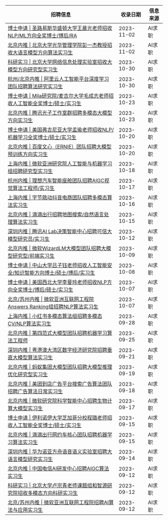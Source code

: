 | 招聘信息| 收录日期 | 信息来源 |
|-|-|-|
| [博士申请 \| 圣路易斯华盛顿大学王晨光老师招收NLP/ML方向全奖博士/博后/RA](http://mp.weixin.qq.com/s?__biz=Mzg4NDY1NDU1OA==&mid=2247499193&idx=1&sn=dc5fbf095512b677ea3c14206e43968d&chksm=cfb65508f8c1dc1ef25e5bcbd3802c96fc3299feea39c108836b582e67792276d0d31bd719b8#rd) |2023-11-02|AI求职
| [北京内推 \| 北京大学光华管理学院彭一杰教授招收大语言模型方向算法实习生](http://mp.weixin.qq.com/s?__biz=Mzg4NDY1NDU1OA==&mid=2247499222&idx=1&sn=df7953cbb4a336672816b1ec685b3708&chksm=cfb65567f8c1dc71e10d00f6c6fab9ad21168518bbe333d17e1c84b855556b773026066479cc#rd) |2023-11-02|AI求职
| [科研实习 \| 北京大学网络信息处理实验室招收大模型方向研究型实习生](http://mp.weixin.qq.com/s?__biz=Mzg4NDY1NDU1OA==&mid=2247499126&idx=1&sn=df33c6aca125bf3c8c64be763c9593eb&chksm=cfb655c7f8c1dcd1cd11482a7560ec7db429f0c9f80516748a288a1bbd42b8924c1fc2354581#rd) |2023-10-30|AI求职
| [杭州/北京内推 \| 阿里云人工智能平台深度学习团队招聘算法研究实习生](http://mp.weixin.qq.com/s?__biz=Mzg4NDY1NDU1OA==&mid=2247499175&idx=2&sn=2199244ad40e484013c5226ce6cd4018&chksm=cfb65516f8c1dc009b431069754be75e8bc943d08f9700d8acaf2380fbdc982e199f85ef18f3#rd) |2023-10-30|AI求职
| [博士申请 \| Mila研究院/麦吉尔大学毛成志老师招收人工智能全奖博士/硕士/实习生](http://mp.weixin.qq.com/s?__biz=Mzg4NDY1NDU1OA==&mid=2247499078&idx=1&sn=8fd29b499e3ce730b23e985859e7a599&chksm=cfb655f7f8c1dce141104248adbae932f0cbb6bc18391b3aaf28f3db19c72d54508a8e07c6d2#rd) |2023-10-23|AI求职
| [北京内推 \| 腾讯光子工作室群招聘多模态大模型方向实习生](http://mp.weixin.qq.com/s?__biz=Mzg4NDY1NDU1OA==&mid=2247499078&idx=2&sn=b6bfa67f82be91d3156f03cfedf84771&chksm=cfb655f7f8c1dce16e21f9eb360473efbeb93f4a33a07cfbbe3f8ea843c5890c25750bdbf098#rd) |2023-10-23|AI求职
| [博士申请 \| 美国弗吉尼亚大学孟瑜老师招收NLP/机器学习全奖博士/硕士/实习生](http://mp.weixin.qq.com/s?__biz=Mzg4NDY1NDU1OA==&mid=2247499040&idx=1&sn=6dae1dc5f924433ffab66cfe40100b51&chksm=cfb65591f8c1dc878783a4514a7d7572e316b83457ef133fb1c9dcae632754958dbd720da41c#rd) |2023-10-20|AI求职
| [北京内推 \| 百度文心（ERNIE）团队招聘大模型预训练方向实习生](http://mp.weixin.qq.com/s?__biz=Mzg4NDY1NDU1OA==&mid=2247499040&idx=2&sn=937b2b1c831c7a5991c05aa3e309a5f7&chksm=cfb65591f8c1dc87e0a6397453d415a9ec6150d6bf540f6424fd45414eb9856267e2634ca2f3#rd) |2023-10-20|AI求职
| [上海内推 \| 微软亚洲研究院人工智能与机器学习组招聘研究型实习生](http://mp.weixin.qq.com/s?__biz=Mzg4NDY1NDU1OA==&mid=2247499027&idx=2&sn=f73391a7ad948373091792bd49d37f1f&chksm=cfb655a2f8c1dcb47f1f32adaa68417254bd0c7184bbbc3e3d1519485040483a9b5e3f69b192#rd) |2023-10-18|AI求职
| [杭州内推 \| 理想汽车智能座舱团队招聘AIGC视觉算法工程师/实习生](http://mp.weixin.qq.com/s?__biz=Mzg4NDY1NDU1OA==&mid=2247499005&idx=2&sn=6442e57717497e6177f419d0605de18c&chksm=cfb6544cf8c1dd5af32acdbb584820f748fcf78b06f4d874d1b09606122601b3031570825a36#rd) |2023-10-17|AI求职
| [上海内推 \| 字节跳动抖音电商团队招聘多模态算法实习生](http://mp.weixin.qq.com/s?__biz=Mzg4NDY1NDU1OA==&mid=2247498992&idx=2&sn=93f7963a8df7fa85642e0316d8f2ae56&chksm=cfb65441f8c1dd57b53df1d529e57ba91fb6dc823ba8f214f5d83babc038c1484028661711e2#rd) |2023-10-16|AI求职
| [北京内推 \| 滴滴出行招聘地图搜索/自然语言处理算法实习生](http://mp.weixin.qq.com/s?__biz=Mzg4NDY1NDU1OA==&mid=2247498975&idx=2&sn=3b01564b429d29716e22f36921b1b612&chksm=cfb6546ef8c1dd78000c8bb1250a9d5436afe597572ab15a6857dbc922a809a56264928c57d3#rd) |2023-10-15|AI求职
| [深圳内推 \| 腾讯AI Lab决策智能中心招聘可信大模型研究员/实习生](http://mp.weixin.qq.com/s?__biz=Mzg4NDY1NDU1OA==&mid=2247498902&idx=2&sn=783e1fba9fac866cb4eaeecc11b1c2ae&chksm=cfb65427f8c1dd31703e2b4286eee7f4cea6ae843aee7c7c7f2ad49099f38b52a298bfb290a7#rd) |2023-10-12|AI求职
| [北京内推 \| 微软WizardLM大模型团队招聘大模型研究型/前端实习生](http://mp.weixin.qq.com/s?__biz=Mzg4NDY1NDU1OA==&mid=2247498872&idx=2&sn=b07a95345586da9fdf240f0108d4efbd&chksm=cfb654c9f8c1dddf0fe49dbe7a486e6fe1aca0b35ead455af8e95bc6e305bca1862b58f7deb5#rd) |2023-10-09|AI求职
| [博士申请 \| 中山大学吕子钰老师招收人工智能安全/知识智能方向博士/硕士/博后/实习生](http://mp.weixin.qq.com/s?__biz=Mzg4NDY1NDU1OA==&mid=2247498847&idx=1&sn=45dcb54929d31e0d0c9214e23316d756&chksm=cfb654eef8c1ddf8035b458189aeb0331df5b6133a8d1ef500cd0f34a63f7337354befd82b86#rd) |2023-10-08|AI求职
| [博士申请 \| 美国西北大学李曼玲老师招收NLP方向全奖博士/博后/硕士/实习生](http://mp.weixin.qq.com/s?__biz=Mzg4NDY1NDU1OA==&mid=2247498824&idx=1&sn=d4e6c0abaebe6522129778a1176f46de&chksm=cfb654f9f8c1ddefdd465ec7ef56f342adfb2b5afc540acdd1107721062cf0af8da8d726f3fd#rd) |2023-10-07|AI求职
| [北京/苏州内推 \| 微软亚洲互联网工程院Answers Ranking组招聘NLP算法实习生](http://mp.weixin.qq.com/s?__biz=Mzg4NDY1NDU1OA==&mid=2247498824&idx=2&sn=66d6cd182ead4e2b27f0fecfdc88e2ca&chksm=cfb654f9f8c1ddef981ce2a82c68e2bfa72b26013fe92039c5ec53c2853ffaaf4e8886d36912#rd) |2023-10-07|AI求职
| [上海内推 \| 小红书多模态算法组招聘多模态CV/NLP算法实习生](http://mp.weixin.qq.com/s?__biz=Mzg4NDY1NDU1OA==&mid=2247498806&idx=2&sn=f98fe85563431dfdfbae440de8d2c3ed&chksm=cfb65487f8c1dd91354a675832f29c5f14bc37a1c8a5ebecb8fec595b5c891f262da680e088e#rd) |2023-09-28|AI求职
| [北京内推 \| 第四范式大模型团队招聘机器学习算法工程师](http://mp.weixin.qq.com/s?__biz=Mzg4NDY1NDU1OA==&mid=2247498784&idx=2&sn=8957fe1e6e236f4ddbaca88c1ced4dfe&chksm=cfb65491f8c1dd87eb642f79216c052cf4f1fba353c058e422c3a05ce1354f20032c4d35499b#rd) |2023-09-25|AI求职
| [深圳内推 \| 粤港澳大湾区数字经济研究院招聘垂直大模型算法实习生](http://mp.weixin.qq.com/s?__biz=Mzg4NDY1NDU1OA==&mid=2247498766&idx=2&sn=71eea2e3b364b43f34fff6e2e6bfb9a2&chksm=cfb654bff8c1dda9117edd6dafed54ce806661aee7ce325ef54916cf076a48450d7510928f5e#rd) |2023-09-21|AI求职
| [北京内推 \| 蚂蚁集团大模型团队招聘大模型推理优化研究型实习生](http://mp.weixin.qq.com/s?__biz=Mzg4NDY1NDU1OA==&mid=2247498743&idx=2&sn=44b6e648fab66cef06ad4bf94103c801&chksm=cfb65346f8c1da50d2d3a7905cef2b1d53643870c5a14fdb0a96d0d9aff2c84d30c3b0ff89b9#rd) |2023-09-19|AI求职
| [北京内推 \| 美团到店广告平台搜索广告算法团队招聘广告算法日常实习生](http://mp.weixin.qq.com/s?__biz=Mzg4NDY1NDU1OA==&mid=2247498730&idx=2&sn=54dc3767e6228b1efae97270de446c4c&chksm=cfb6535bf8c1da4df64219049e59a87898eb78776578d19dcf991697b29ba90a99e411530cbe#rd) |2023-09-18|AI求职
| [北京内推 \| 微软研究院科学智能中心招聘生物计算大模型实习生](http://mp.weixin.qq.com/s?__biz=Mzg4NDY1NDU1OA==&mid=2247498718&idx=1&sn=7ac416d052ab79273cf1ebcc0b48ca98&chksm=cfb6536ff8c1da7918c7ba43643302fe19abd830c4db682edea482cc24c1358ea9853d16b80c#rd) |2023-09-17|AI求职
| [博士申请 \| 伊利诺伊大学芝加哥分校程璐老师招收人工智能全奖博士/硕士/实习生](http://mp.weixin.qq.com/s?__biz=Mzg4NDY1NDU1OA==&mid=2247498707&idx=1&sn=0fc1e642bdee5da4113c5b157f660503&chksm=cfb65362f8c1da74ffeebc0e8faaf3a55dd14adefaa75656ac106eae21750cc7a19d9a677971#rd) |2023-09-15|AI求职
| [北京内推 \| 滴滴出行网约车核心团队招聘机器学习算法实习生](http://mp.weixin.qq.com/s?__biz=Mzg4NDY1NDU1OA==&mid=2247498707&idx=2&sn=097bb1af5f370c82a1b054d6921c8053&chksm=cfb65362f8c1da74dab91681924582670514832d68eb56078a8c72955249e7c707c3dc31da12#rd) |2023-09-15|AI求职
| [深圳内推 \| 华为诺亚方舟语音语义实验室招聘大语言模型研究实习生](http://mp.weixin.qq.com/s?__biz=Mzg4NDY1NDU1OA==&mid=2247498697&idx=2&sn=dd917c2137126103ea8ecda7fb101ae9&chksm=cfb65378f8c1da6ed34a5c9aa9b9ee15b7edec04bb82461040963131b1d51bc83ddd944d3417#rd) |2023-09-14|AI求职
| [北京内推 \| 中国电信AI研发中心招聘AIGC算法实习生](http://mp.weixin.qq.com/s?__biz=Mzg4NDY1NDU1OA==&mid=2247498686&idx=2&sn=1953344455a1f7fa4d851c798e4ae997&chksm=cfb6530ff8c1da19563150faccbdd4a02a65cbb78dbd86ef894ecd11327e67e951e44d037942#rd) |2023-09-12|AI求职
| [科研实习 \| 北京大学卢宗青老师课题组和智源研究院招收多模态方向科研实习生](http://mp.weixin.qq.com/s?__biz=Mzg4NDY1NDU1OA==&mid=2247498598&idx=1&sn=2988f9a67a3e95c203a04d9c0ac0276e&chksm=cfb653d7f8c1dac1e2a173cc19b215e4a5ba38f15d776462c4ef032c3deec7d06796a6b5ef67#rd) |2023-09-12|AI求职
| [北京/苏州内推 \| 微软亚洲互联网工程院招聘AI算法与应用实习生](http://mp.weixin.qq.com/s?__biz=Mzg4NDY1NDU1OA==&mid=2247498671&idx=2&sn=7f53666842f52065c2cb6b80e5286378&chksm=cfb6531ef8c1da088fe4b85d111df115a510904ad30e4be76da70a333187bee6ff085a176fc7#rd) |2023-09-12|AI求职
